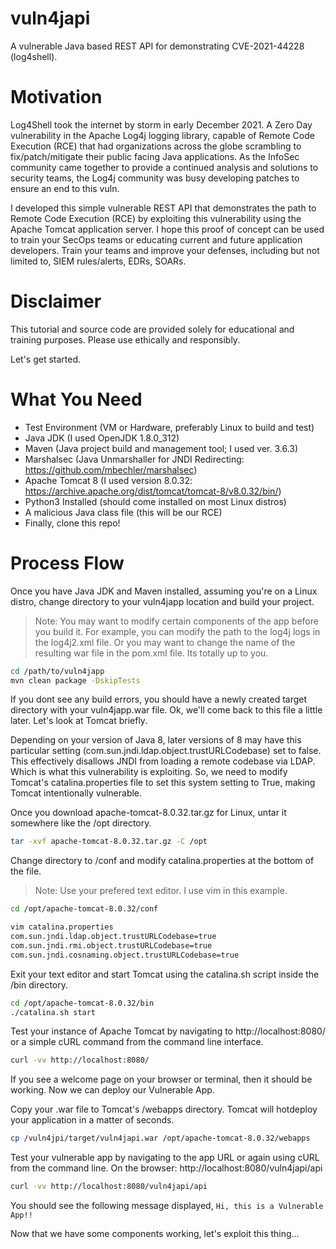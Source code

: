 # vuln4japi
A vulnerable Java based REST API for demonstrating CVE-2021-44228 (log4shell).

# Motivation
Log4Shell took the internet by storm in early December 2021. A Zero Day vulnerability in the Apache Log4j logging library, capable of Remote Code Execution (RCE) that had organizations across the globe scrambling to fix/patch/mitigate their public facing Java applications. As the InfoSec community came together to provide a continued analysis and solutions to security teams, the Log4j community was busy developing patches to ensure an end to this vuln. 

I developed this simple vulnerable REST API that demonstrates the path to Remote Code Execution (RCE) by exploiting this vulnerability using the Apache Tomcat application server. I hope this proof of concept can be used to train your SecOps teams or educating current and future application developers. Train your teams and improve your defenses, including but not limited to, SIEM rules/alerts, EDRs, SOARs.

# Disclaimer
This tutorial and source code are provided solely for educational and training purposes. Please use ethically and responsibly.

Let's get started.

# What You Need
- Test Environment (VM or Hardware, preferably Linux to build and test)
- Java JDK (I used OpenJDK 1.8.0_312)
- Maven (Java project build and management tool; I used ver. 3.6.3)
- Marshalsec (Java Unmarshaller for JNDI Redirecting: https://github.com/mbechler/marshalsec)
- Apache Tomcat 8 (I used version 8.0.32: https://archive.apache.org/dist/tomcat/tomcat-8/v8.0.32/bin/)
- Python3 Installed (should come installed on most Linux distros)
- A malicious Java class file (this will be our RCE)
- Finally, clone this repo!

# Process Flow
Once you have Java JDK and Maven installed, assuming you're on a Linux distro, change directory to your vuln4japp location and build your project.
> Note: You may want to modify certain components of the app before you build it. For example, you can modify the path to the log4j logs in the log4j2.xml file. Or you may want to change the name of the resulting war file in the pom.xml file. Its totally up to you.

```bash
cd /path/to/vuln4japp
mvn clean package -DskipTests 
```
If you dont see any build errors, you should have a newly created target directory with your vuln4japp.war file. Ok, we'll come back to this file a little later. Let's look at Tomcat briefly.

Depending on your version of Java 8, later versions of 8 may have this particular setting (com.sun.jndi.ldap.object.trustURLCodebase) set to false. This effectively disallows JNDI from loading a remote codebase via LDAP. Which is what this vulnerability is exploiting. So, we need to modify Tomcat's catalina.properties file to set this system setting to True, making Tomcat intentionally vulnerable.

Once you download apache-tomcat-8.0.32.tar.gz for Linux, untar it somewhere like the /opt directory.

```bash
tar -xvf apache-tomcat-8.0.32.tar.gz -C /opt
```
Change directory to /conf and modify catalina.properties at the bottom of the file. 
>Note: Use your prefered text editor. I use vim in this example.

```bash
cd /opt/apache-tomcat-8.0.32/conf

vim catalina.properties
com.sun.jndi.ldap.object.trustURLCodebase=true
com.sun.jndi.rmi.object.trustURLCodebase=true
com.sun.jndi.cosnaming.object.trustURLCodebase=true
``` 
Exit your text editor and start Tomcat using the catalina.sh script inside the /bin directory.

```bash
cd /opt/apache-tomcat-8.0.32/bin
./catalina.sh start
```
Test your instance of Apache Tomcat by navigating to http://localhost:8080/ or a simple cURL command from the command line interface.

```bash
curl -vv http://localhost:8080/
```

If you see a welcome page on your browser or terminal, then it should be working. Now we can deploy our Vulnerable App.

Copy your .war file to Tomcat's /webapps directory. Tomcat will hotdeploy your application in a matter of seconds.

```bash
cp /vuln4jpi/target/vuln4japi.war /opt/apache-tomcat-8.0.32/webapps
```

Test your vulnerable app by navigating to the app URL or again using cURL from the command line.
On the browser: http://localhost:8080/vuln4japi/api

```bash
curl -vv http://localhost:8080/vuln4japi/api
```
You should see the following message displayed, ```Hi, this is a Vulnerable App!!```

Now that we have some components working, let's exploit this thing...
